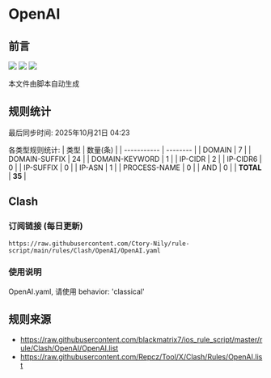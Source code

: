 # OpenAI

## 前言
![](https://img.shields.io/badge/%E4%B8%8B%E8%BD%BD%E8%A7%84%E5%88%99-%E5%90%88%E5%B9%B6%E8%A7%84%E5%88%99-blue) ![](https://img.shields.io/badge/%E7%BB%9F%E8%AE%A1%E6%95%B0%E9%87%8F-green) ![](https://img.shields.io/badge/%E7%94%9F%E6%88%90%E8%AE%A2%E9%98%85-8A2BE2)

本文件由脚本自动生成

## 规则统计
最后同步时间: 2025年10月21日 04:23

各类型规则统计:
| 类型        | 数量(条) |
| ----------- | -------- |
| DOMAIN       | 7        | 
| DOMAIN-SUFFIX | 24       | 
| DOMAIN-KEYWORD | 1        | 
| IP-CIDR      | 2        | 
| IP-CIDR6     | 0        | 
| IP-SUFFIX    | 0        | 
| IP-ASN       | 1        | 
| PROCESS-NAME | 0        | 
| AND          | 0        | 
| **TOTAL** | **35** | 
## Clash

### 订阅链接 (每日更新)
```
https://raw.githubusercontent.com/Ctory-Nily/rule-script/main/rules/Clash/OpenAI/OpenAI.yaml
```

### 使用说明
OpenAI.yaml, 请使用 behavior: 'classical'

## 规则来源
- https://raw.githubusercontent.com/blackmatrix7/ios_rule_script/master/rule/Clash/OpenAI/OpenAI.list 
- https://raw.githubusercontent.com/Repcz/Tool/X/Clash/Rules/OpenAI.list 
